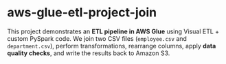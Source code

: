 # aws-glue-etl-project-join
This project demonstrates an **ETL pipeline in AWS Glue** using Visual ETL + custom PySpark code.   We join two CSV files (`employee.csv` and `department.csv`), perform transformations, rearrange columns, apply **data quality checks**, and write the results back to Amazon S3.
